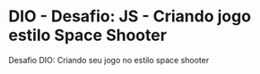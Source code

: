 # DIO - Desafio: JS - Criando jogo estilo Space Shooter
Desafio DIO: Criando seu jogo no estilo space shooter
